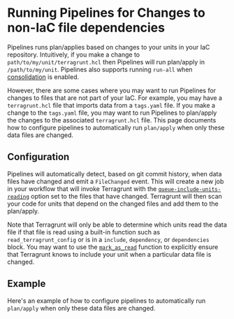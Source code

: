 # Running Pipelines for Changes to non-IaC file dependencies

Pipelines runs plan/applies based on changes to your units in your IaC repository. Intuitively, if you make a change to `path/to/my/unit/terragrunt.hcl` then Pipelines will run plan/apply in `/path/to/my/unit`.  Pipelines also supports running `run-all` when [consolidation](/2.0/reference/pipelines/configurations-as-code/api#consolidate_added_or_changed) is enabled.

However, there are some cases where you may want to run Pipelines for changes to files that are not part of your IaC. For example, you may have a `terragrunt.hcl` file that imports data from a `tags.yaml` file. If you make a change to the `tags.yaml` file, you may want to run Pipelines to plan/apply the changes to the associated `terragrunt.hcl` file.  This page documents how to configure pipelines to automatically run `plan/apply` when only these data files are changed.

## Configuration

Pipelines will automatically detect, based on git commit history, when data files have changed and emit a `FileChanged` event. This will create a new job in your workflow that will invoke Terragrunt with the [`queue-include-units-reading`](https://terragrunt.gruntwork.io/docs/reference/cli-options/#queue-include-units-reading) option set to the files that have changed. Terragrunt will then scan your code for units that depend on the changed files and add them to the plan/apply.

Note that Terragrunt will only be able to determine which units read the data file if that file is read using a built-in function such as `read_terragrunt_config` or is in a `include`, `dependency`, or `dependencies` block. You may want to use the [`mark_as_read`](https://terragrunt.gruntwork.io/docs/reference/built-in-functions/#mark_as_read) function to explicitly ensure that Terragrunt knows to include your unit when a particular data file is changed.

## Example

Here's an example of how to configure pipelines to automatically run `plan/apply` when only these data files are changed.
